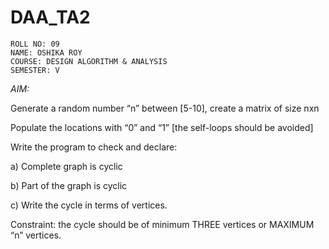 # DAA_TA2
```
ROLL NO: 09
NAME: OSHIKA ROY
COURSE: DESIGN ALGORITHM & ANALYSIS
SEMESTER: V
```
*AIM:*

Generate a random number “n” between [5-10], create a matrix of size nxn

Populate the locations with “0” and “1” [the self-loops should be avoided]

Write the program to check and declare:

a) Complete graph is cyclic

b) Part of the graph is cyclic

c) Write the cycle in terms of vertices.

Constraint: the cycle should be of minimum THREE vertices or MAXIMUM “n” vertices.
